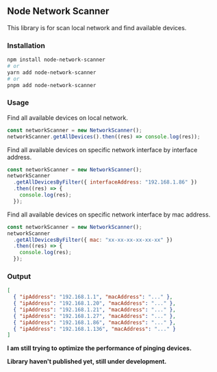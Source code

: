 ## Node Network Scanner

This library is for scan local network and find available devices.

### Installation

```bash
npm install node-network-scanner
# or
yarn add node-network-scanner
# or
pnpm add node-network-scanner
```

### Usage

Find all available devices on local network.

```javascript
const networkScanner = new NetworkScanner();
networkScanner.getAllDevices().then((res) => console.log(res));
```

Find all available devices on specific network interface by interface address.

```javascript
const networkScanner = new NetworkScanner();
networkScanner
  .getAllDevicesByFilter({ interfaceAddress: "192.168.1.86" })
  .then((res) => {
    console.log(res);
  });
```

Find all available devices on specific network interface by mac address.

```javascript
const networkScanner = new NetworkScanner();
networkScanner
  .getAllDevicesByFilter({ mac: "xx-xx-xx-xx-xx-xx" })
  .then((res) => {
    console.log(res);
  });
```

### Output

```json
[
  { "ipAddress": "192.168.1.1", "macAddress": "..." },
  { "ipAddress": "192.168.1.20", "macAddress": "..." },
  { "ipAddress": "192.168.1.21", "macAddress": "..." },
  { "ipAddress": "192.168.1.27", "macAddress": "..." },
  { "ipAddress": "192.168.1.86", "macAddress": "..." },
  { "ipAddress": "192.168.1.136", "macAddress": "..." }
]
```

**I am still trying to optimize the performance of pinging devices.**

**Library haven't published yet, still under development.**
